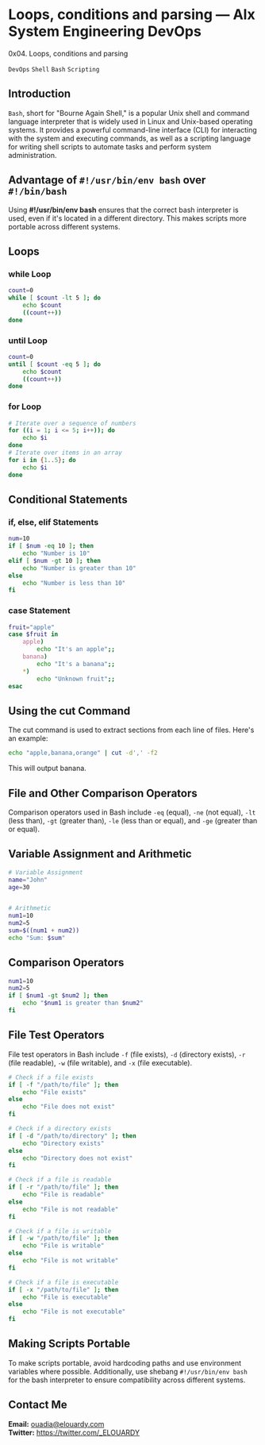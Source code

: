 # Loops, conditions and parsing — Alx System Engineering DevOps
0x04. Loops, conditions and parsing

```DevOps```
```Shell```
```Bash```
```Scripting```

## Introduction
```Bash```, short for "Bourne Again Shell," is a popular Unix shell and command language interpreter that is widely used in Linux and Unix-based operating systems. It provides a powerful command-line interface (CLI) for interacting with the system and executing commands, as well as a scripting language for writing shell scripts to automate tasks and perform system administration.

## Advantage of `#!/usr/bin/env bash` over `#!/bin/bash`
Using **#!/usr/bin/env bash** ensures that the correct bash interpreter is used, even if it's located in a different directory. This makes scripts more portable across different systems.

## Loops
### while Loop
```bash
count=0
while [ $count -lt 5 ]; do
    echo $count
    ((count++))
done
```
### until Loop
```bash
count=0
until [ $count -eq 5 ]; do
    echo $count
    ((count++))
done
```
### for Loop
```bash
# Iterate over a sequence of numbers
for ((i = 1; i <= 5; i++)); do
    echo $i
done
# Iterate over items in an array
for i in {1..5}; do
    echo $i
done
```
## Conditional Statements
### **if**, **else**, **elif** Statements
```bash
num=10
if [ $num -eq 10 ]; then
    echo "Number is 10"
elif [ $num -gt 10 ]; then
    echo "Number is greater than 10"
else
    echo "Number is less than 10"
fi
```
### case Statement
```bash
fruit="apple"
case $fruit in
    apple)
        echo "It's an apple";;
    banana)
        echo "It's a banana";;
    *)
        echo "Unknown fruit";;
esac
```
## Using the cut Command
The cut command is used to extract sections from each line of files. Here's an example:

```bash
echo "apple,banana,orange" | cut -d',' -f2
```
This will output banana.

## File and Other Comparison Operators
Comparison operators used in Bash include `-eq` (equal), `-ne` (not equal), `-lt` (less than), `-gt` (greater than), `-le` (less than or equal), and `-ge` (greater than or equal).


## Variable Assignment and Arithmetic
```bash
# Variable Assignment
name="John"
age=30


# Arithmetic
num1=10
num2=5
sum=$((num1 + num2))
echo "Sum: $sum"
```
## Comparison Operators
```bash
num1=10
num2=5
if [ $num1 -gt $num2 ]; then
    echo "$num1 is greater than $num2"
fi
```
## File Test Operators
File test operators in Bash include `-f` (file exists), `-d` (directory exists), `-r` (file readable), `-w` (file writable), and `-x` (file executable).

```bash
# Check if a file exists
if [ -f "/path/to/file" ]; then
    echo "File exists"
else
    echo "File does not exist"
fi

# Check if a directory exists
if [ -d "/path/to/directory" ]; then
    echo "Directory exists"
else
    echo "Directory does not exist"
fi

# Check if a file is readable
if [ -r "/path/to/file" ]; then
    echo "File is readable"
else
    echo "File is not readable"
fi

# Check if a file is writable
if [ -w "/path/to/file" ]; then
    echo "File is writable"
else
    echo "File is not writable"
fi

# Check if a file is executable
if [ -x "/path/to/file" ]; then
    echo "File is executable"
else
    echo "File is not executable"
fi
```

## Making Scripts Portable
To make scripts portable, avoid hardcoding paths and use environment variables where possible. Additionally, use shebang `#!/usr/bin/env bash` for the bash interpreter to ensure compatibility across different systems.

## Contact Me
**Email:** ouadia@elouardy.com \
**Twitter:** https://twitter.com/_ELOUARDY

